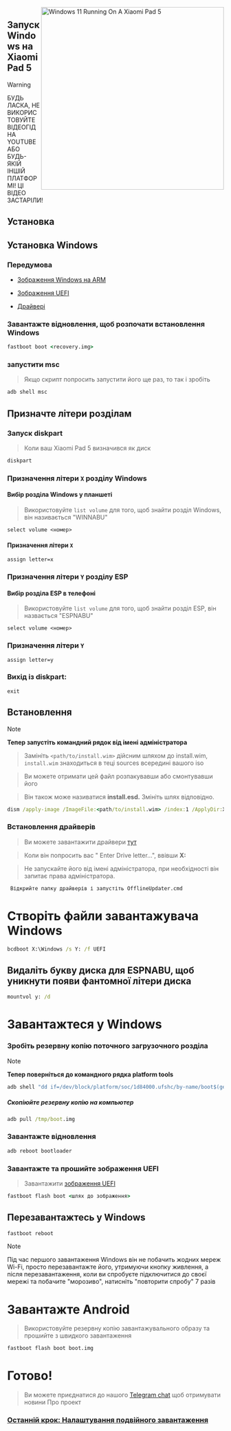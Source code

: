 <img align="right" src="https://raw.githubusercontent.com/erdilS/Port-Windows-11-Xiaomi-Pad-5/main/nabu.png" width="425" alt="Windows 11 Running On A Xiaomi Pad 5">

## Запуск Windows на Xiaomi Pad 5

> [!WARNING]
> БУДЬ ЛАСКА, НЕ ВИКОРИСТОВУЙТЕ ВІДЕОГІД НА YOUTUBE АБО БУДЬ-ЯКІЙ ІНШІЙ ПЛАТФОРМІ! ЦІ ВІДЕО ЗАСТАРІЛИ!

## Установка

## Установка Windows

### Передумова

- [Зображення Windows на ARM](https://uupdump.net/)
  
- [Зображення UEFI](https://raw.githubusercontent.com/erdilS/Port-Windows-11-Xiaomi-Pad-5/main/images/xiaomi-nabu_20240115.img)
  
- [Драйвері](https://github.com/map220v/MiPad5-Drivers/releases/latest)

### Завантажте відновлення, щоб розпочати встановлення Windows

```cmd
fastboot boot <recovery.img>
```


### запустити msc
> Якщо скрипт попросить запустити його ще раз, то так і зробіть

```cmd
adb shell msc
```

## Призначте літери розділам

### Запуск diskpart

> Коли ваш Xiaomi Pad 5 визначився як диск

```cmd
diskpart
```

### Призначення літери `X` розділу Windows

#### Вибір розділа Windows у планшеті
> Використовуйте `list volume` для того, щоб знайти розділ Windows, він називається "WINNABU"

```diskpart
select volume <номер>
```

#### Призначення літери `X`
```diskpart
assign letter=x
```

### Призначення літери `Y` розділу ESP

#### Вибір розділа ESP в телефоні
> Використовуйте `list volume` для того, щоб знайти розділ ESP, він назвається "ESPNABU"

```diskpart
select volume <номер>
```

### Призначення літери `Y`

```diskpart
assign letter=y
```

### Вихід із diskpart:
```diskpart
exit
```


## Встановлення
> [!NOTE]
> **Тепер запустіть командний рядок від імені адміністратора**

> Замініть `<path/to/install.wim>` дійсним шляхом до install.wim,
> `install.wim` знаходиться в теці sources всередині вашого iso

> Ви можете отримати цей файл розпакувавши або смонтувавши його

> Він також може називатися **install.esd.** Змініть шлях відповідно.


```cmd
dism /apply-image /ImageFile:<path/to/install.wim> /index:1 /ApplyDir:X:\
```


### Встановлення драйверів

> Ви можете завантажити драйвери [тут](https://github.com/map220v/MiPad5-Drivers/releases/latest)

> Коли він попросить вас " Enter Drive letter...", ввівши **X:**

> Не запускайте його від імені адміністратора, при необхідності він запитає права адміністратора.
```cmd
 Відкрийте папку драйверів і запустіть OfflineUpdater.cmd
```

# Створіть файли завантажувача Windows

```cmd
bcdboot X:\Windows /s Y: /f UEFI
```
## Видаліть букву диска для ESPNABU, щоб уникнути появи фантомної літери диска

```cmd
mountvol y: /d
```

# Завантажтеся у Windows

### Зробіть резервну копію поточного загрузочного розділа
> [!NOTE]
> **Тепер поверніться до командного рядка platform tools**
```cmd
adb shell "dd if=/dev/block/platform/soc/1d84000.ufshc/by-name/boot$(getprop ro.boot.slot_suffix) of=/tmp/boot.img"
```

##### Скопіюйте резервну копію на компьютер

```cmd
adb pull /tmp/boot.img
```

### Завантажте відновлення

```cmd
adb reboot bootloader
```

### Завантажте та прошийте зображення UEFI
> Завантажити [зображення UEFI](https://raw.githubusercontent.com/erdilS/Port-Windows-11-Xiaomi-Pad-5/main/images/xiaomi-nabu_20240115.img)
```cmd
fastboot flash boot <шлях до зображення>
```
## Перезавантажтесь у Windows
```cmd
fastboot reboot
```
> [!NOTE]
> Під час першого завантаження Windows він не побачить жодних мереж Wi-Fi, просто перезавантажте його, утримуючи кнопку живлення, а після перезавантаження, коли ви спробуєте підключитися до своєї мережі та побачите "морозиво", натисніть "повторити спробу" 7 разів

# Завантажте Android
> Використовуйте резервну копію завантажувального образу та прошийте з швидкого завантаження

```cmd
fastboot flash boot boot.img
```

# Готово!
> Ви можете приєднатися до нашого [Telegram chat](https://t.me/nabuwoa) щоб отримувати новини Про проект
### [Останній крок: Налаштування подвійного завантаження](dualboot-uk.md)
